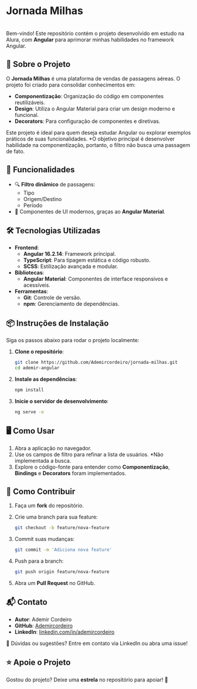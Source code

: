 # Jornada Milhas

\
Bem-vindo! Este repositório contém o projeto desenvolvido em estudo na Alura, com **Angular** para aprimorar minhas habilidades no framework Angular.

## 📖 Sobre o Projeto

O **Jornada Milhas** é uma plataforma de vendas de passagens aéreas. O projeto foi criado para consolidar conhecimentos em:

- **Componentização**: Organização do código em componentes reutilizáveis.
- **Design**: Utiliza o Angular Material para criar um design moderno e funcional.
- **Decorators**: Para configuração de componentes e diretivas.

Este projeto é ideal para quem deseja estudar Angular ou explorar exemplos práticos de suas funcionalidades.
\*O objetivo principal é desenvolver habilidade na componentização, portanto, o filtro não busca uma passagem de fato.

## 🚀 Funcionalidades

- 🔍 **Filtro dinâmico** de passagens:
  - Tipo
  - Origem/Destino
  - Período
- 🎨 Componentes de UI modernos, graças ao **Angular Material**.

## 🛠️ Tecnologias Utilizadas

- **Frontend**:
  - **Angular 16.2.14**: Framework principal.
  - **TypeScript**: Para tipagem estática e código robusto.
  - **SCSS**: Estilização avançada e modular.
- **Bibliotecas**:
  - **Angular Material**: Componentes de interface responsivos e acessíveis.
- **Ferramentas**:
  - **Git**: Controle de versão.
  - **npm**: Gerenciamento de dependências.

## 📦 Instruções de Instalação

Siga os passos abaixo para rodar o projeto localmente:

1. **Clone o repositório**:

   ```bash
   git clone https://github.com/Ademircordeiro/jornada-milhas.git
   cd ademir-angular
   ```

2. **Instale as dependências**:

   ```bash
   npm install
   ```

3. **Inicie o servidor de desenvolvimento**:

   ```bash
   ng serve -o
   ```

## 🖥️ Como Usar

1. Abra a aplicação no navegador.
2. Use os campos de filtro para refinar a lista de usuários. \*Não implementada a busca.
3. Explore o código-fonte para entender como **Componentização**, **Bindings** e **Decorators** foram implementados.

## 🤝 Como Contribuir

1. Faça um **fork** do repositório.

2. Crie uma branch para sua feature:

   ```bash
   git checkout -b feature/nova-feature
   ```

3. Commit suas mudanças:

   ```bash
   git commit -m 'Adiciona nova feature'
   ```

4. Push para a branch:

   ```bash
   git push origin feature/nova-feature
   ```

5. Abra um **Pull Request** no GitHub.

## 📬 Contato

- **Autor**: Ademir Cordeiro
- **GitHub**: [Ademircordeiro](https://github.com/Ademircordeiro)
- **LinkedIn**: [linkedin.com/in/ademircordeiro](https://www.linkedin.com/in/ademircordeiro/)

📧 Dúvidas ou sugestões? Entre em contato via LinkedIn ou abra uma issue!

## ⭐ Apoie o Projeto

Gostou do projeto? Deixe uma **estrela** no repositório para apoiar! 🚀
